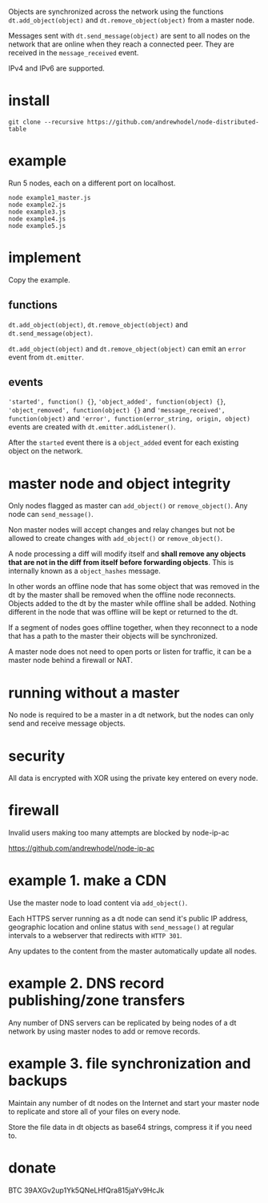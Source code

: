 Objects are synchronized across the network using the functions `dt.add_object(object)` and `dt.remove_object(object)` from a master node.

Messages sent with `dt.send_message(object)` are sent to all nodes on the network that are online when they reach a connected peer.  They are received in the `message_received` event.

IPv4 and IPv6 are supported.

# install

`git clone --recursive https://github.com/andrewhodel/node-distributed-table`

# example

Run 5 nodes, each on a different port on localhost.

```
node example1_master.js
node example2.js
node example3.js
node example4.js
node example5.js
```

# implement

Copy the example.

## functions

`dt.add_object(object)`, `dt.remove_object(object)` and `dt.send_message(object)`.

`dt.add_object(object)` and `dt.remove_object(object)` can emit an `error` event from `dt.emitter`.

## events

`'started', function() {}`, `'object_added', function(object) {}`, `'object_removed', function(object) {}` and `'message_received', function(object)` and `'error', function(error_string, origin, object)` events are created with `dt.emitter.addListener()`.

After the `started` event there is a `object_added` event for each existing object on the network.

# master node and object integrity

Only nodes flagged as master can `add_object()` or `remove_object()`.  Any node can `send_message()`.

Non master nodes will accept changes and relay changes but not be allowed to create changes with `add_object()` or `remove_object()`.

A node processing a diff will modify itself and **shall remove any objects that are not in the diff from itself before forwarding objects**.  This is internally known as a `object_hashes` message.

In other words an offline node that has some object that was removed in the dt by the master shall be removed when the offline node reconnects.  Objects added to the dt by the master while offline shall be added.  Nothing different in the node that was offline will be kept or returned to the dt.

If a segment of nodes goes offline together, when they reconnect to a node that has a path to the master their objects will be synchronized.

A master node does not need to open ports or listen for traffic, it can be a master node behind a firewall or NAT.

# running without a master

No node is required to be a master in a dt network, but the nodes can only send and receive message objects.

# security

All data is encrypted with XOR using the private key entered on every node.

# firewall

Invalid users making too many attempts are blocked by node-ip-ac

https://github.com/andrewhodel/node-ip-ac

# example 1. make a CDN

Use the master node to load content via `add_object()`.

Each HTTPS server running as a dt node can send it's public IP address, geographic location and online status with `send_message()` at regular intervals to a webserver that redirects with `HTTP 301`.

Any updates to the content from the master automatically update all nodes.

# example 2. DNS record publishing/zone transfers

Any number of DNS servers can be replicated by being nodes of a dt network by using master nodes to add or remove records.

# example 3. file synchronization and backups

Maintain any number of dt nodes on the Internet and start your master node to replicate and store all of your files on every node.

Store the file data in dt objects as base64 strings, compress it if you need to.

# donate

BTC 39AXGv2up1Yk5QNeLHfQra815jaYv9HcJk
